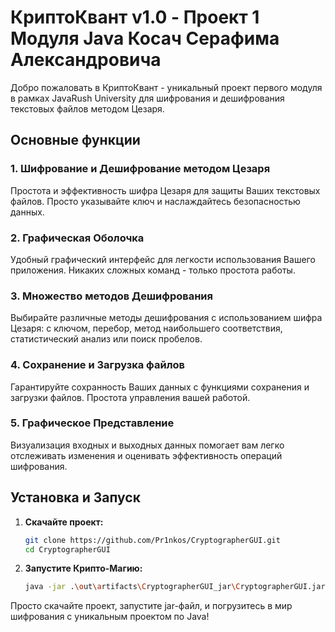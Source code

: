 # КриптоКвант v1.0 - Проект 1 Модуля Java Косач Серафима Александровича

Добро пожаловать в КриптоКвант  - уникальный проект первого модуля в рамках JavaRush University для шифрования и дешифрования текстовых файлов методом Цезаря.

## Основные функции

### 1. Шифрование и Дешифрование методом Цезаря
Простота и эффективность шифра Цезаря для защиты Ваших текстовых файлов. Просто указывайте ключ и наслаждайтесь безопасностью данных.

### 2. Графическая Оболочка
Удобный графический интерфейс для легкости использования Вашего приложения. Никаких сложных команд - только простота работы.

### 3. Множество методов Дешифрования
Выбирайте различные методы дешифрования с использованием шифра Цезаря: с ключом, перебор, метод наибольшего соответствия, статистический анализ или поиск пробелов.

### 4. Сохранение и Загрузка файлов
Гарантируйте сохранность Ваших данных с функциями сохранения и загрузки файлов. Простота управления вашей работой.

### 5. Графическое Представление
Визуализация входных и выходных данных помогает вам легко отслеживать изменения и оценивать эффективность операций шифрования.

## Установка и Запуск

1. **Скачайте проект:**
   ```bash
   git clone https://github.com/Pr1nkos/CryptographerGUI.git
   cd CryptographerGUI
   ```

2. **Запустите Крипто-Магию:**
   ```bash
   java -jar .\out\artifacts\CryptographerGUI_jar\CryptographerGUI.jar
   ```

Просто скачайте проект, запустите jar-файл, и погрузитесь в мир шифрования с уникальным проектом по Java!